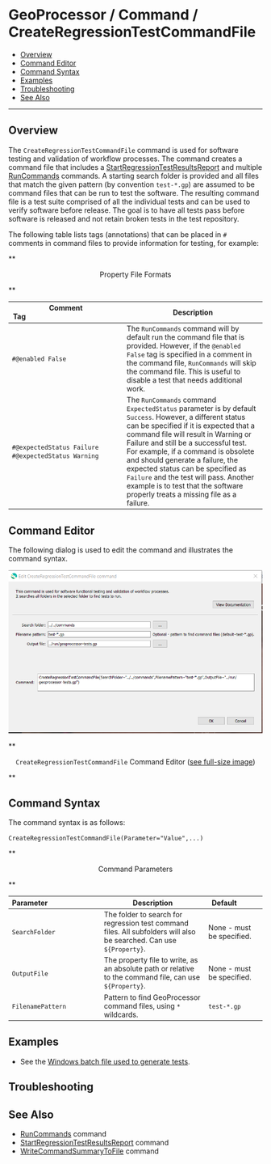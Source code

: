 # GeoProcessor / Command / CreateRegressionTestCommandFile #

* [Overview](#overview)
* [Command Editor](#command-editor)
* [Command Syntax](#command-syntax)
* [Examples](#examples)
* [Troubleshooting](#troubleshooting)
* [See Also](#see-also)

-------------------------

## Overview ##

The `CreateRegressionTestCommandFile` command is used for software testing and validation of workflow processes.
The command creates a command file that includes a
[StartRegressionTestResultsReport](../StartRegressionTestResultsReport/StartRegressionTestResultsReport) and multiple
[RunCommands](../RunCommand/RunCommand) commands.
A starting search folder is provided and all files that match the given pattern (by convention `test-*.gp`)
are assumed to be command files that can be run to test the software.
The resulting command file is a test suite comprised of all the individual tests and can be used
to verify software before release.
The goal is to have all tests pass before software is released and not retain broken tests in the test repository.

The following table lists tags (annotations) that can be placed in `#` comments in command files to provide information for testing, for example:

**<p style="text-align: center;">
Property File Formats
</p>**

| **Comment Tag**&nbsp;&nbsp;&nbsp;&nbsp;&nbsp;&nbsp;&nbsp;&nbsp;&nbsp;&nbsp;&nbsp;&nbsp;&nbsp;&nbsp;&nbsp;&nbsp;&nbsp;&nbsp;&nbsp;&nbsp;&nbsp;&nbsp;&nbsp;&nbsp;&nbsp;&nbsp;&nbsp;&nbsp;&nbsp;&nbsp;&nbsp;&nbsp;&nbsp;&nbsp;&nbsp;&nbsp;&nbsp;&nbsp;&nbsp;&nbsp;&nbsp;&nbsp;&nbsp;&nbsp;&nbsp;&nbsp;&nbsp;&nbsp;&nbsp; | **Description** |
|-----------------------|-----------------|
| `#@enabled False`           | The `RunCommands` command will by default run the command file that is provided.  However, if the `@enabled False` tag is specified in a comment in the command file, `RunCommands` will skip the command file.  This is useful to disable a test that needs additional work. |
| `#@expectedStatus Failure`<br>`#@expectedStatus Warning`       | The `RunCommands` command `ExpectedStatus` parameter is by default `Success`.  However, a different status can be specified if it is expected that a command file will result in Warning or Failure and still be a successful test.  For example, if a command is obsolete and should generate a failure, the expected status can be specified as `Failure` and the test will pass.  Another example is to test that the software properly treats a missing file as a failure. |

## Command Editor ##

The following dialog is used to edit the command and illustrates the command syntax.

![CreateRegressionTestCommandFile](CreateRegressionTestCommandFile.png)

**<p style="text-align: center;">
`CreateRegressionTestCommandFile` Command Editor (<a href="../CreateRegressionTestCommandFile.png">see full-size image</a>)
</p>**

## Command Syntax ##

The command syntax is as follows:

```text
CreateRegressionTestCommandFile(Parameter="Value",...)
```
**<p style="text-align: center;">
Command Parameters
</p>**

| **Parameter**&nbsp;&nbsp;&nbsp;&nbsp;&nbsp;&nbsp;&nbsp;&nbsp;&nbsp;&nbsp;&nbsp;&nbsp;&nbsp;&nbsp;&nbsp;&nbsp;&nbsp;&nbsp;&nbsp;&nbsp;&nbsp;&nbsp;&nbsp;&nbsp;&nbsp;&nbsp; | **Description** | **Default**&nbsp;&nbsp;&nbsp;&nbsp;&nbsp;&nbsp;&nbsp;&nbsp;&nbsp;&nbsp; |
| --------------|-----------------|----------------- |
| `SearchFolder` | The folder to search for regression test command files.  All subfolders will also be searched.  Can use `${Property}`. | None - must be specified. |
| `OutputFile` | The property file to write, as an absolute path or relative to the command file, can use `${Property}`. | None - must be specified. |
| `FilenamePattern` | Pattern to find GeoProcessor command files, using `*` wildcards. | `test-*.gp` |

## Examples ##

* See the [Windows batch file used to generate tests](https://github.com/OpenWaterFoundation/owf-app-geoprocessor-python-test/blob/master/test/suites/create/create-regression-test-command-file.gp).

## Troubleshooting ##

## See Also ##

* [RunCommands](../RunCommands/RunCommands) command
* [StartRegressionTestResultsReport](../StartRegressionTestResultsReport/StartRegressionTestResultsReport) command
* [WriteCommandSummaryToFile](../WriteCommandSummaryToFile/WriteCommandSummaryToFile) command
